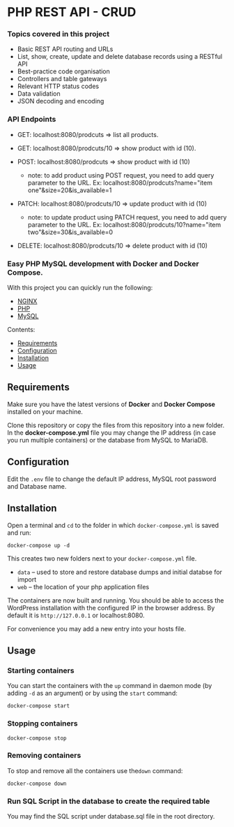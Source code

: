 # PHP REST API - CRUD

### Topics covered in this project

- Basic REST API routing and URLs
- List, show, create, update and delete database records using a RESTful API
- Best-practice code organisation
- Controllers and table gateways
- Relevant HTTP status codes
- Data validation
- JSON decoding and encoding

### API Endpoints 

- GET: localhost:8080/prodcuts => list all products.

- GET: localhost:8080/prodcuts/10 => show product with id (10). 

- POST: localhost:8080/prodcuts => show product with id (10)
  - note: to add product using POST request, you need to add query parameter to the URL. Ex: localhost:8080/prodcuts?name="item one"&size=20&is_available=1

- PATCH: localhost:8080/prodcuts/10 => update product with id (10)
  - note: to update product using PATCH request, you need to add query parameter to the URL. Ex: localhost:8080/prodcuts/10?name="item two"&size=30&is_available=0

- DELETE: localhost:8080/prodcuts/10 => delete product with id (10)



### Easy PHP MySQL development with Docker and Docker Compose.

With this project you can quickly run the following:

- [NGINX](https://hub.docker.com/_/nginx)
- [PHP](https://hub.docker.com/_/php)
- [MySQL](https://hub.docker.com/_/mysql/)

Contents:

- [Requirements](#requirements)
- [Configuration](#configuration)
- [Installation](#installation)
- [Usage](#usage)

## Requirements

Make sure you have the latest versions of **Docker** and **Docker Compose** installed on your machine.

Clone this repository or copy the files from this repository into a new folder. In the **docker-compose.yml** file you may change the IP address (in case you run multiple containers) or the database from MySQL to MariaDB.


## Configuration

Edit the `.env` file to change the default IP address, MySQL root password and Database name.

## Installation

Open a terminal and `cd` to the folder in which `docker-compose.yml` is saved and run:

```
docker-compose up -d
```

This creates two new folders next to your `docker-compose.yml` file.

* `data` – used to store and restore database dumps and initial databse for import
* `web` – the location of your php application files

The containers are now built and running. You should be able to access the WordPress installation with the configured IP in the browser address. By default it is `http://127.0.0.1` or localhost:8080.

For convenience you may add a new entry into your hosts file.

## Usage

### Starting containers

You can start the containers with the `up` command in daemon mode (by adding `-d` as an argument) or by using the `start` command:

```
docker-compose start
```

### Stopping containers

```
docker-compose stop
```

### Removing containers

To stop and remove all the containers use the`down` command:

```
docker-compose down

```
### Run SQL Script in the database to create the required table

You may find the SQL script under database.sql file in the root directory.



